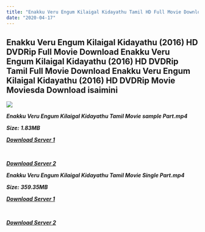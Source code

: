 ```yaml
---
title: "Enakku Veru Engum Kilaigal Kidayathu Tamil HD Full Movie Download Enakku Veru Engum Kilaigal Kidayathu Tamil HD Movie Download"
date: "2020-04-17"
---
```


## Enakku Veru Engum Kilaigal Kidayathu (2016) HD DVDRip Full Movie Download Enakku Veru Engum Kilaigal Kidayathu (2016) HD DVDRip Tamil Full Movie Download Enakku Veru Engum Kilaigal Kidayathu (2016) HD DVDRip Movie Moviesda Download isaimini

![](https://images.moviebuff.com/0eea6853-abc2-4606-8d1d-0b9fb20ad95f?w=1000)

**_Enakku Veru Engum Kilaigal Kidayathu Tamil Movie sample Part.mp4_**

**_Size:_** **_1.83MB_**

**_[Download Server 1](http://s13.uptofiles.net//files/Tamil{300377c8a1a3ba2999b4bbe3381b1ea1a812b0b70d21946c68d529294a5c2999}202016{300377c8a1a3ba2999b4bbe3381b1ea1a812b0b70d21946c68d529294a5c2999}20Movies/Enakku{300377c8a1a3ba2999b4bbe3381b1ea1a812b0b70d21946c68d529294a5c2999}20Veru{300377c8a1a3ba2999b4bbe3381b1ea1a812b0b70d21946c68d529294a5c2999}20Engum{300377c8a1a3ba2999b4bbe3381b1ea1a812b0b70d21946c68d529294a5c2999}20Kilaigal{300377c8a1a3ba2999b4bbe3381b1ea1a812b0b70d21946c68d529294a5c2999}20Kidayathu{300377c8a1a3ba2999b4bbe3381b1ea1a812b0b70d21946c68d529294a5c2999}20(2016){300377c8a1a3ba2999b4bbe3381b1ea1a812b0b70d21946c68d529294a5c2999}20HD{300377c8a1a3ba2999b4bbe3381b1ea1a812b0b70d21946c68d529294a5c2999}20DVDRip/Mp4{300377c8a1a3ba2999b4bbe3381b1ea1a812b0b70d21946c68d529294a5c2999}20HD{300377c8a1a3ba2999b4bbe3381b1ea1a812b0b70d21946c68d529294a5c2999}20(Single{300377c8a1a3ba2999b4bbe3381b1ea1a812b0b70d21946c68d529294a5c2999}20Part)/Enakku{300377c8a1a3ba2999b4bbe3381b1ea1a812b0b70d21946c68d529294a5c2999}20Veru{300377c8a1a3ba2999b4bbe3381b1ea1a812b0b70d21946c68d529294a5c2999}20Engum{300377c8a1a3ba2999b4bbe3381b1ea1a812b0b70d21946c68d529294a5c2999}20(2016){300377c8a1a3ba2999b4bbe3381b1ea1a812b0b70d21946c68d529294a5c2999}20Sample{300377c8a1a3ba2999b4bbe3381b1ea1a812b0b70d21946c68d529294a5c2999}20HD.mp4)_**

**_[  
](http://s13.uptofiles.net//files/Tamil{300377c8a1a3ba2999b4bbe3381b1ea1a812b0b70d21946c68d529294a5c2999}202016{300377c8a1a3ba2999b4bbe3381b1ea1a812b0b70d21946c68d529294a5c2999}20Movies/Enakku{300377c8a1a3ba2999b4bbe3381b1ea1a812b0b70d21946c68d529294a5c2999}20Veru{300377c8a1a3ba2999b4bbe3381b1ea1a812b0b70d21946c68d529294a5c2999}20Engum{300377c8a1a3ba2999b4bbe3381b1ea1a812b0b70d21946c68d529294a5c2999}20Kilaigal{300377c8a1a3ba2999b4bbe3381b1ea1a812b0b70d21946c68d529294a5c2999}20Kidayathu{300377c8a1a3ba2999b4bbe3381b1ea1a812b0b70d21946c68d529294a5c2999}20(2016){300377c8a1a3ba2999b4bbe3381b1ea1a812b0b70d21946c68d529294a5c2999}20HD{300377c8a1a3ba2999b4bbe3381b1ea1a812b0b70d21946c68d529294a5c2999}20DVDRip/Mp4{300377c8a1a3ba2999b4bbe3381b1ea1a812b0b70d21946c68d529294a5c2999}20HD{300377c8a1a3ba2999b4bbe3381b1ea1a812b0b70d21946c68d529294a5c2999}20(Single{300377c8a1a3ba2999b4bbe3381b1ea1a812b0b70d21946c68d529294a5c2999}20Part)/Enakku{300377c8a1a3ba2999b4bbe3381b1ea1a812b0b70d21946c68d529294a5c2999}20Veru{300377c8a1a3ba2999b4bbe3381b1ea1a812b0b70d21946c68d529294a5c2999}20Engum{300377c8a1a3ba2999b4bbe3381b1ea1a812b0b70d21946c68d529294a5c2999}20(2016){300377c8a1a3ba2999b4bbe3381b1ea1a812b0b70d21946c68d529294a5c2999}20Sample{300377c8a1a3ba2999b4bbe3381b1ea1a812b0b70d21946c68d529294a5c2999}20HD.mp4)_**

**_[Download Server 2](http://s13.uptofiles.net//files/Tamil{300377c8a1a3ba2999b4bbe3381b1ea1a812b0b70d21946c68d529294a5c2999}202016{300377c8a1a3ba2999b4bbe3381b1ea1a812b0b70d21946c68d529294a5c2999}20Movies/Enakku{300377c8a1a3ba2999b4bbe3381b1ea1a812b0b70d21946c68d529294a5c2999}20Veru{300377c8a1a3ba2999b4bbe3381b1ea1a812b0b70d21946c68d529294a5c2999}20Engum{300377c8a1a3ba2999b4bbe3381b1ea1a812b0b70d21946c68d529294a5c2999}20Kilaigal{300377c8a1a3ba2999b4bbe3381b1ea1a812b0b70d21946c68d529294a5c2999}20Kidayathu{300377c8a1a3ba2999b4bbe3381b1ea1a812b0b70d21946c68d529294a5c2999}20(2016){300377c8a1a3ba2999b4bbe3381b1ea1a812b0b70d21946c68d529294a5c2999}20HD{300377c8a1a3ba2999b4bbe3381b1ea1a812b0b70d21946c68d529294a5c2999}20DVDRip/Mp4{300377c8a1a3ba2999b4bbe3381b1ea1a812b0b70d21946c68d529294a5c2999}20HD{300377c8a1a3ba2999b4bbe3381b1ea1a812b0b70d21946c68d529294a5c2999}20(Single{300377c8a1a3ba2999b4bbe3381b1ea1a812b0b70d21946c68d529294a5c2999}20Part)/Enakku{300377c8a1a3ba2999b4bbe3381b1ea1a812b0b70d21946c68d529294a5c2999}20Veru{300377c8a1a3ba2999b4bbe3381b1ea1a812b0b70d21946c68d529294a5c2999}20Engum{300377c8a1a3ba2999b4bbe3381b1ea1a812b0b70d21946c68d529294a5c2999}20(2016){300377c8a1a3ba2999b4bbe3381b1ea1a812b0b70d21946c68d529294a5c2999}20Sample{300377c8a1a3ba2999b4bbe3381b1ea1a812b0b70d21946c68d529294a5c2999}20HD.mp4)_**

**_Enakku Veru Engum Kilaigal Kidayathu Tamil Movie Single Part.mp4_**

**_Size:_** **_359.35MB_**

**_[Download Server 1](http://s13.uptofiles.net//files/Tamil{300377c8a1a3ba2999b4bbe3381b1ea1a812b0b70d21946c68d529294a5c2999}202016{300377c8a1a3ba2999b4bbe3381b1ea1a812b0b70d21946c68d529294a5c2999}20Movies/Enakku{300377c8a1a3ba2999b4bbe3381b1ea1a812b0b70d21946c68d529294a5c2999}20Veru{300377c8a1a3ba2999b4bbe3381b1ea1a812b0b70d21946c68d529294a5c2999}20Engum{300377c8a1a3ba2999b4bbe3381b1ea1a812b0b70d21946c68d529294a5c2999}20Kilaigal{300377c8a1a3ba2999b4bbe3381b1ea1a812b0b70d21946c68d529294a5c2999}20Kidayathu{300377c8a1a3ba2999b4bbe3381b1ea1a812b0b70d21946c68d529294a5c2999}20(2016){300377c8a1a3ba2999b4bbe3381b1ea1a812b0b70d21946c68d529294a5c2999}20HD{300377c8a1a3ba2999b4bbe3381b1ea1a812b0b70d21946c68d529294a5c2999}20DVDRip/Mp4{300377c8a1a3ba2999b4bbe3381b1ea1a812b0b70d21946c68d529294a5c2999}20HD{300377c8a1a3ba2999b4bbe3381b1ea1a812b0b70d21946c68d529294a5c2999}20(Single{300377c8a1a3ba2999b4bbe3381b1ea1a812b0b70d21946c68d529294a5c2999}20Part)/Enakku{300377c8a1a3ba2999b4bbe3381b1ea1a812b0b70d21946c68d529294a5c2999}20Veru{300377c8a1a3ba2999b4bbe3381b1ea1a812b0b70d21946c68d529294a5c2999}20Engum{300377c8a1a3ba2999b4bbe3381b1ea1a812b0b70d21946c68d529294a5c2999}20(2016){300377c8a1a3ba2999b4bbe3381b1ea1a812b0b70d21946c68d529294a5c2999}20Single{300377c8a1a3ba2999b4bbe3381b1ea1a812b0b70d21946c68d529294a5c2999}20Part{300377c8a1a3ba2999b4bbe3381b1ea1a812b0b70d21946c68d529294a5c2999}20HD.mp4)_**

**_[  
](http://s13.uptofiles.net//files/Tamil{300377c8a1a3ba2999b4bbe3381b1ea1a812b0b70d21946c68d529294a5c2999}202016{300377c8a1a3ba2999b4bbe3381b1ea1a812b0b70d21946c68d529294a5c2999}20Movies/Enakku{300377c8a1a3ba2999b4bbe3381b1ea1a812b0b70d21946c68d529294a5c2999}20Veru{300377c8a1a3ba2999b4bbe3381b1ea1a812b0b70d21946c68d529294a5c2999}20Engum{300377c8a1a3ba2999b4bbe3381b1ea1a812b0b70d21946c68d529294a5c2999}20Kilaigal{300377c8a1a3ba2999b4bbe3381b1ea1a812b0b70d21946c68d529294a5c2999}20Kidayathu{300377c8a1a3ba2999b4bbe3381b1ea1a812b0b70d21946c68d529294a5c2999}20(2016){300377c8a1a3ba2999b4bbe3381b1ea1a812b0b70d21946c68d529294a5c2999}20HD{300377c8a1a3ba2999b4bbe3381b1ea1a812b0b70d21946c68d529294a5c2999}20DVDRip/Mp4{300377c8a1a3ba2999b4bbe3381b1ea1a812b0b70d21946c68d529294a5c2999}20HD{300377c8a1a3ba2999b4bbe3381b1ea1a812b0b70d21946c68d529294a5c2999}20(Single{300377c8a1a3ba2999b4bbe3381b1ea1a812b0b70d21946c68d529294a5c2999}20Part)/Enakku{300377c8a1a3ba2999b4bbe3381b1ea1a812b0b70d21946c68d529294a5c2999}20Veru{300377c8a1a3ba2999b4bbe3381b1ea1a812b0b70d21946c68d529294a5c2999}20Engum{300377c8a1a3ba2999b4bbe3381b1ea1a812b0b70d21946c68d529294a5c2999}20(2016){300377c8a1a3ba2999b4bbe3381b1ea1a812b0b70d21946c68d529294a5c2999}20Single{300377c8a1a3ba2999b4bbe3381b1ea1a812b0b70d21946c68d529294a5c2999}20Part{300377c8a1a3ba2999b4bbe3381b1ea1a812b0b70d21946c68d529294a5c2999}20HD.mp4)_**

**_[Download Server 2](http://s13.uptofiles.net//files/Tamil{300377c8a1a3ba2999b4bbe3381b1ea1a812b0b70d21946c68d529294a5c2999}202016{300377c8a1a3ba2999b4bbe3381b1ea1a812b0b70d21946c68d529294a5c2999}20Movies/Enakku{300377c8a1a3ba2999b4bbe3381b1ea1a812b0b70d21946c68d529294a5c2999}20Veru{300377c8a1a3ba2999b4bbe3381b1ea1a812b0b70d21946c68d529294a5c2999}20Engum{300377c8a1a3ba2999b4bbe3381b1ea1a812b0b70d21946c68d529294a5c2999}20Kilaigal{300377c8a1a3ba2999b4bbe3381b1ea1a812b0b70d21946c68d529294a5c2999}20Kidayathu{300377c8a1a3ba2999b4bbe3381b1ea1a812b0b70d21946c68d529294a5c2999}20(2016){300377c8a1a3ba2999b4bbe3381b1ea1a812b0b70d21946c68d529294a5c2999}20HD{300377c8a1a3ba2999b4bbe3381b1ea1a812b0b70d21946c68d529294a5c2999}20DVDRip/Mp4{300377c8a1a3ba2999b4bbe3381b1ea1a812b0b70d21946c68d529294a5c2999}20HD{300377c8a1a3ba2999b4bbe3381b1ea1a812b0b70d21946c68d529294a5c2999}20(Single{300377c8a1a3ba2999b4bbe3381b1ea1a812b0b70d21946c68d529294a5c2999}20Part)/Enakku{300377c8a1a3ba2999b4bbe3381b1ea1a812b0b70d21946c68d529294a5c2999}20Veru{300377c8a1a3ba2999b4bbe3381b1ea1a812b0b70d21946c68d529294a5c2999}20Engum{300377c8a1a3ba2999b4bbe3381b1ea1a812b0b70d21946c68d529294a5c2999}20(2016){300377c8a1a3ba2999b4bbe3381b1ea1a812b0b70d21946c68d529294a5c2999}20Single{300377c8a1a3ba2999b4bbe3381b1ea1a812b0b70d21946c68d529294a5c2999}20Part{300377c8a1a3ba2999b4bbe3381b1ea1a812b0b70d21946c68d529294a5c2999}20HD.mp4)_**
